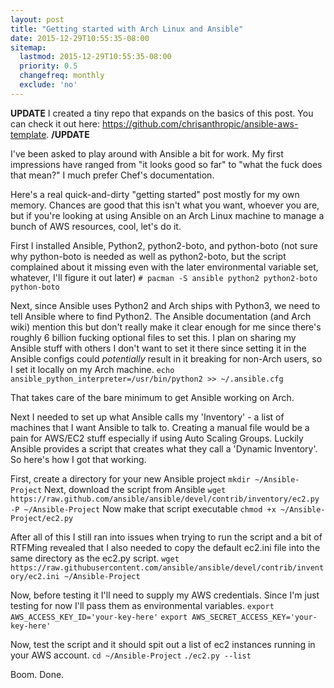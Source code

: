 ```yaml
---
layout: post
title: "Getting started with Arch Linux and Ansible"
date: 2015-12-29T10:55:35-08:00
sitemap:
  lastmod: 2015-12-29T10:55:35-08:00
  priority: 0.5
  changefreq: monthly
  exclude: 'no'
---
```


**UPDATE**
I created a tiny repo that expands on the basics of this post. You can check it out here: https://github.com/chrisanthropic/ansible-aws-template.
**/UPDATE**

I've been asked to play around with Ansible a bit for work. My first impressions have ranged from "it looks good so far" to "what the fuck does that mean?" I much prefer Chef's documentation.

Here's a real quick-and-dirty "getting started" post mostly for my own memory. Chances are good that this isn't what you want, whoever you are, but if you're looking at using Ansible on an Arch Linux machine to manage a bunch of AWS resources, cool, let's do it.

First I installed Ansible, Python2, python2-boto, and python-boto (not sure why python-boto is needed as well as python2-boto, but the script complained about it missing even with the later environmental variable set, whatever, I'll figure it out later)
    `# pacman -S ansible python2 python2-boto python-boto`

Next, since Ansible uses Python2 and Arch ships with Python3, we need to tell Ansible where to find Python2. The Ansible documentation (and Arch wiki) mention this but don't really make it clear enough for me since there's roughly 6 billion fucking optional files to set this. I plan on sharing my Ansible stuff with others I don't want to set it there since setting it in the Ansible configs could *potentially* result in it breaking for non-Arch users, so I set it locally on my Arch machine.
    `echo ansible_python_interpreter=/usr/bin/python2 >> ~/.ansible.cfg`
    
That takes care of the bare minimum to get Ansible working on Arch. 

Next I needed to set up what Ansible calls my 'Inventory' - a list of machines that I want Ansible to talk to. Creating a manual file would be a pain for AWS/EC2 stuff especially if using Auto Scaling Groups. Luckily Ansible provides a script that creates what they call a 'Dynamic Inventory'. So here's how I got that working.

First, create a directory for your new Ansible project
    `mkdir ~/Ansible-Project`
Next, download the script from Ansible
    `wget https://raw.github.com/ansible/ansible/devel/contrib/inventory/ec2.py -P ~/Ansible-Project`
Now make that script executable
    `chmod +x ~/Ansible-Project/ec2.py`
    
After all of this I still ran into issues when trying to run the script and a bit of RTFMing revealed that I also needed to copy the default ec2.ini file into the same directory as the ec2.py script.
    `wget https://raw.githubusercontent.com/ansible/ansible/devel/contrib/inventory/ec2.ini ~/Ansible-Project`
    
Now, before testing it I'll need to supply my AWS credentials. Since I'm just testing for now I'll pass them as environmental variables.
    `export AWS_ACCESS_KEY_ID='your-key-here'`
    `export AWS_SECRET_ACCESS_KEY='your-key-here'`
    
Now, test the script and it should spit out a list of ec2 instances running in your AWS account.
    `cd ~/Ansible-Project`
    `./ec2.py --list`

Boom. Done.
    